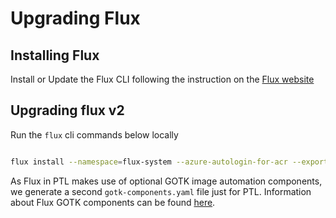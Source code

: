 

# Upgrading Flux

## Installing Flux

Install or Update the Flux CLI following the instruction on the [Flux website](https://fluxcd.io/flux/installation/)


## Upgrading flux v2

Run the  `flux` cli commands below locally

 ```bash

flux install --namespace=flux-system --azure-autologin-for-acr --export --components source-controller,kustomize-controller,helm-controller,notification-controller,image-reflector-controller,image-automation-controller > ./clusters/snd/base/flux-system/gotk-components.yaml

```


As Flux in PTL makes use of optional GOTK image automation components, we generate a second `gotk-components.yaml` file just for PTL. Information about Flux GOTK components can be found [here](https://fluxcd.io/flux/components/).


